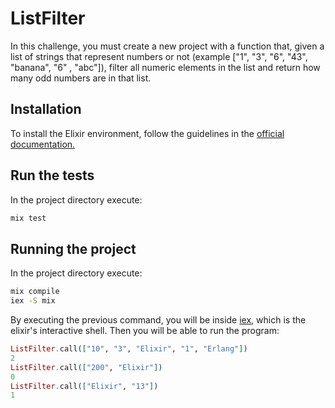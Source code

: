 # ListFilter

In this challenge, you must create a new project with a function that, given a list of strings that represent numbers or not (example ["1", "3", "6", "43", "banana", "6" , "abc"]), filter all numeric elements in the list and return how many odd numbers are in that list.

## Installation

To install the Elixir environment, follow the guidelines in the <a href="https://elixir-lang.org/install.html">official documentation.</a>

## Run the tests

In the project directory execute:

```bash
mix test
```

## Running the project

In the project directory execute:

```bash
mix compile
iex -S mix
```

By executing the previous command, you will be inside <a href="https://hexdocs.pm/iex/IEx.html">iex</a>, which is the elixir's interactive shell. Then you will be able to run the program:

```elixir
ListFilter.call(["10", "3", "Elixir", "1", "Erlang"])
2
ListFilter.call(["200", "Elixir"])
0
ListFilter.call(["Elixir", "13"])
1
```